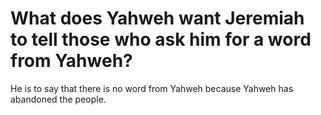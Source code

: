 # What does Yahweh want Jeremiah to tell those who ask him for a word from Yahweh?

He is to say that there is no word from Yahweh because Yahweh has abandoned the people.
